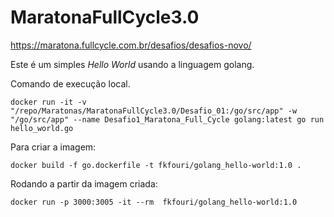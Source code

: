 # MaratonaFullCycle3.0
https://maratona.fullcycle.com.br/desafios/desafios-novo/

Este é um simples *Hello World* usando a linguagem golang.

Comando de execução local.

```docker run -it -v "/repo/Maratonas/MaratonaFullCycle3.0/Desafio_01:/go/src/app" -w "/go/src/app" --name Desafio1_Maratona_Full_Cycle golang:latest go run hello_world.go```


Para criar a imagem:

```docker build -f go.dockerfile -t fkfouri/golang_hello-world:1.0 .```


Rodando a partir da imagem criada:


```docker run -p 3000:3005 -it --rm  fkfouri/golang_hello-world:1.0 ```
